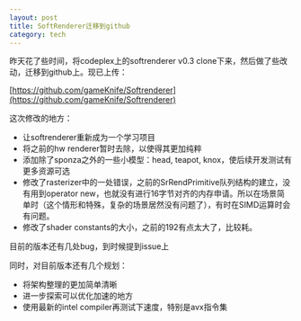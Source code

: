 ```yaml
---
layout: post
title: SoftRenderer迁移到github
category: tech
---
```


昨天花了些时间，将codeplex上的softrenderer v0.3 clone下来，然后做了些改动，迁移到github上。现已上传：

[https://github.com/gameKnife/Softrenderer](https://github.com/gameKnife/Softrenderer)

这次修改的地方：

* 让softrenderer重新成为一个学习项目
* 将之前的hw renderer暂时去除，以使得其更加纯粹
* 添加除了sponza之外的一些小模型：head, teapot, knox，使后续开发测试有更多资源可选
* 修改了rasterizer中的一处错误，之前的SrRendPrimitive队列结构的建立，没有用到operator new，也就没有进行16字节对齐的内存申请。所以在场景简单时（这个情形和特殊，复杂的场景居然没有问题了），有时在SIMD运算时会有问题。
* 修改了shader constants的大小，之前的192有点太大了，比较耗。

目前的版本还有几处bug，到时候提到issue上

同时，对目前版本还有几个规划：

* 将架构整理的更加简单清晰
* 进一步探索可以优化加速的地方
* 使用最新的intel compiler再测试下速度，特别是avx指令集

